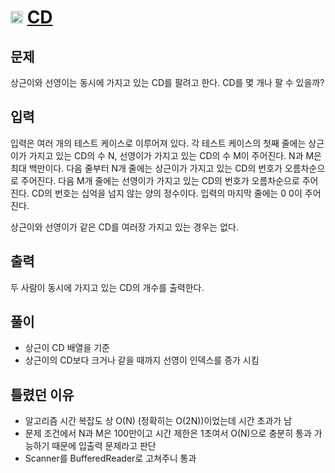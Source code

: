 # <img src="https://d2gd6pc034wcta.cloudfront.net/tier/6.svg" class="solvedac-tier" width=20> [CD](https://www.acmicpc.net/problem/4158)

## 문제
상근이와 선영이는 동시에 가지고 있는 CD를 팔려고 한다. CD를 몇 개나 팔 수 있을까?

## 입력
입력은 여러 개의 테스트 케이스로 이루어져 있다. 각 테스트 케이스의 첫째 줄에는 상근이가 가지고 있는 CD의 수 N, 선영이가 가지고 있는 CD의 수 M이 주어진다. N과 M은 최대 백만이다. 다음 줄부터 N개 줄에는 상근이가 가지고 있는 CD의 번호가 오름차순으로 주어진다. 다음 M개 줄에는 선영이가 가지고 있는 CD의 번호가 오름차순으로 주어진다. CD의 번호는 십억을 넘지 않는 양의 정수이다. 입력의 마지막 줄에는 0 0이 주어진다.

상근이와 선영이가 같은 CD를 여러장 가지고 있는 경우는 없다.

## 출력
두 사람이 동시에 가지고 있는 CD의 개수를 출력한다.

## 풀이
 - 상근이 CD 배열을 기준
 - 상근이의 CD보다 크거나 같을 때까지 선영이 인덱스를 증가 시킴
 
## 틀렸던 이유
 - 알고리즘 시간 복잡도 상 O(N) (정확히는 O(2N))이었는데 시간 초과가 남
 - 문제 조건에서 N과 M은 100만이고 시간 제한은 1초여서 O(N)으로 충분히 통과 가능하기 때문에 입출력 문제라고 판단
 - Scanner를 BufferedReader로 고쳐주니 통과
